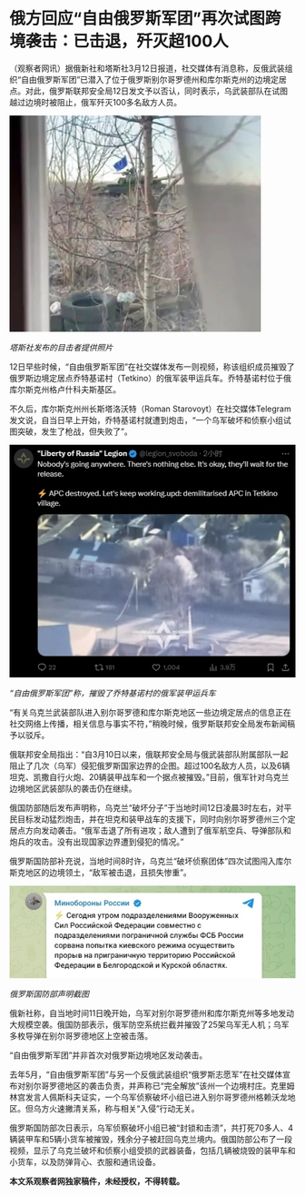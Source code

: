 # 俄方回应“自由俄罗斯军团”再次试图跨境袭击：已击退，歼灭超100人

（观察者网讯）据俄新社和塔斯社3月12日报道，社交媒体有消息称，反俄武装组织“自由俄罗斯军团”已潜入了位于俄罗斯别尔哥罗德州和库尔斯克州的边境定居点。对此，俄罗斯联邦安全局12日发文予以否认，同时表示，乌武装部队在试图越过边境时被阻止，俄军歼灭100多名敌方人员。

![276c2b3df53a987fc7e9b68353dd0a47.jpg](https://raw.githubusercontent.com/qqhsx/qqnews_image/main/2024/03/12/俄方回应“自由俄罗斯军团”再次试图跨境袭击：已击退，歼灭超100人/276c2b3df53a987fc7e9b68353dd0a47.jpg)

_塔斯社发布的目击者提供照片_

12日早些时候，“自由俄罗斯军团”在社交媒体发布一则视频，称该组织成员摧毁了俄罗斯边境定居点乔特基诺村（Tetkino）的俄军装甲运兵车。乔特基诺村位于俄库尔斯克州格卢什科夫斯基区。

不久后，库尔斯克州州长斯塔洛沃特（Roman
Starovoyt）在社交媒体Telegram发文说，自当日早上开始，乔特基诺村就遭到炮击，“一个乌军破坏和侦察小组试图突破，发生了枪战，但失败了”。

![3e172478d55e565330e3f99b219a7ca4.jpg](https://raw.githubusercontent.com/qqhsx/qqnews_image/main/2024/03/12/俄方回应“自由俄罗斯军团”再次试图跨境袭击：已击退，歼灭超100人/3e172478d55e565330e3f99b219a7ca4.jpg)

_“自由俄罗斯军团”称，摧毁了乔特基诺村的俄军装甲运兵车_

“有关乌克兰武装部队进入别尔哥罗德和库尔斯克地区一些边境定居点的信息正在社交网络上传播，相关信息与事实不符，”稍晚时候，俄罗斯联邦安全局发布新闻稿予以驳斥。

俄联邦安全局指出：“自3月10日以来，俄联邦安全局与俄武装部队附属部队一起阻止了几次（乌军）侵犯俄罗斯国家边界的企图。超过100名敌方人员，以及6辆坦克、凯撒自行火炮、20辆装甲战车和一个据点被摧毁。”目前，俄军针对乌克兰边境地区武装部队的袭击仍在继续。

俄国防部随后发布声明称，乌克兰“破坏分子”于当地时间12日凌晨3时左右，对平民目标发动猛烈炮击，并在坦克和装甲战车的支援下，同时向别尔哥罗德州三个定居点方向发动袭击。“俄军击退了所有进攻；敌人遭到了俄军航空兵、导弹部队和炮兵的攻击。没有出现国家边界遭到侵犯的情况。”

俄罗斯国防部补充说，当地时间8时许，乌克兰“破坏侦察团体”四次试图闯入库尔斯克地区的边境领土，“敌军被击退，且损失惨重”。

![27d7686f389775d314e3e5ad5c25769a.jpg](https://raw.githubusercontent.com/qqhsx/qqnews_image/main/2024/03/12/俄方回应“自由俄罗斯军团”再次试图跨境袭击：已击退，歼灭超100人/27d7686f389775d314e3e5ad5c25769a.jpg)

_俄罗斯国防部声明截图_

俄新社称，自当地时间11日晚开始，乌军对别尔哥罗德州和库尔斯克州等多地发动大规模空袭。俄国防部表示，俄军防空系统拦截并摧毁了25架乌军无人机；乌军多枚导弹在别尔哥罗德地区上空被击落。

“自由俄罗斯军团”并非首次对俄罗斯边境地区发动袭击。

去年5月，“自由俄罗斯军团”与另一个反俄武装组织“俄罗斯志愿军”在社交媒体宣布对别尔哥罗德地区的袭击负责，并声称已“完全解放”该州一个边境村庄。克里姆林宫发言人佩斯科夫证实，一个乌军侦察破坏小组已进入别尔哥罗德州格赖沃龙地区。但乌方火速撇清关系，称与相关“入侵”行动无关。

俄罗斯国防部次日表示，乌军侦察破坏小组已被“封锁和击溃”，共打死70多人、4辆装甲车和5辆小货车被摧毁，残余分子被赶回乌克兰境内。俄国防部公布了一段视频，显示了乌克兰破坏和侦察小组受损的武器装备，包括几辆被烧毁的装甲车和小货车，以及防弹背心、衣服和通讯设备。

**本文系观察者网独家稿件，未经授权，不得转载。**

